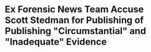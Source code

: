 <h1>Ex Forensic News Team Accuse Scott Stedman for Publishing of Publishing "Circumstantial" and "Inadequate" Evidence</h1>
